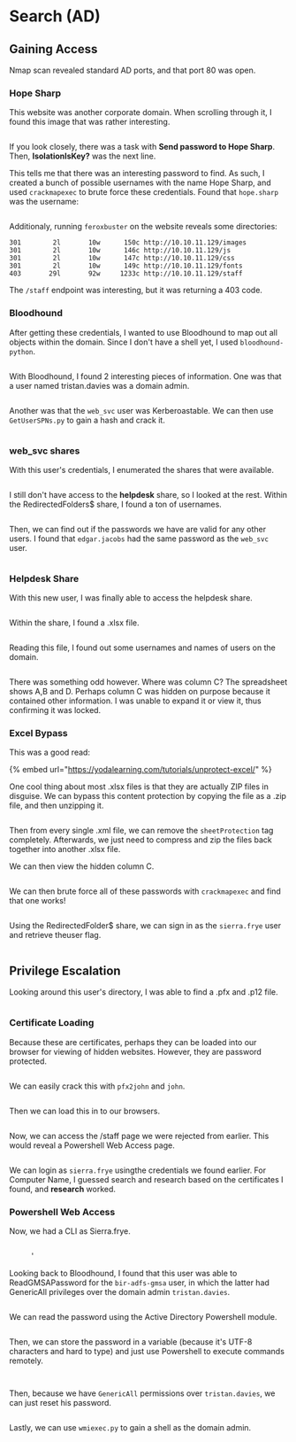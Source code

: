 # Search (AD)

## Gaining Access

Nmap scan revealed standard AD ports, and that port 80 was open.&#x20;

### Hope Sharp

This website was another corporate domain. When scrolling through it, I found this image that was rather interesting.

<figure><img src="../../../.gitbook/assets/image (368).png" alt=""><figcaption></figcaption></figure>

If you look closely, there was a task with **Send password to Hope Sharp**. Then, **IsolationIsKey?** was the next line.&#x20;

This tells me that there was an interesting password to find. As such, I created a bunch of possible usernames with the name Hope Sharp, and used `crackmapexec` to brute force these credentials. Found that `hope.sharp` was the username:

<figure><img src="../../../.gitbook/assets/image (417).png" alt=""><figcaption></figcaption></figure>

Additionaly, running `feroxbuster` on the website reveals some directories:

```
301        2l       10w      150c http://10.10.11.129/images
301        2l       10w      146c http://10.10.11.129/js
301        2l       10w      147c http://10.10.11.129/css
301        2l       10w      149c http://10.10.11.129/fonts
403       29l       92w     1233c http://10.10.11.129/staff
```

The `/staff` endpoint was interesting, but it was returning a 403 code.&#x20;

### Bloodhound

After getting these credentials, I wanted to use Bloodhound to map out all objects within the domain. Since I don't have a shell yet, I used `bloodhound-python`.&#x20;

<figure><img src="../../../.gitbook/assets/image (415).png" alt=""><figcaption></figcaption></figure>

With Bloodhound, I found 2 interesting pieces of information. One was that a user named tristan.davies was a domain admin.

<figure><img src="../../../.gitbook/assets/image (372).png" alt=""><figcaption></figcaption></figure>

Another was that the `web_svc` user was Kerberoastable. We can then use `GetUserSPNs.py` to gain a hash and crack it.

<figure><img src="../../../.gitbook/assets/image (361).png" alt=""><figcaption></figcaption></figure>

### web\_svc shares

With this user's credentials, I enumerated the shares that were available.

<figure><img src="../../../.gitbook/assets/image (411).png" alt=""><figcaption></figcaption></figure>

I still don't have access to the **helpdesk** share, so I looked at the rest. Within the RedirectedFolders$ share, I found a ton of usernames.

<figure><img src="../../../.gitbook/assets/image (86) (2).png" alt=""><figcaption></figcaption></figure>

Then, we can find out if the passwords we have are valid for any other users. I found that `edgar.jacobs` had the same password as the `web_svc` user.

<figure><img src="../../../.gitbook/assets/image (364).png" alt=""><figcaption></figcaption></figure>

### Helpdesk Share

With this new user, I was finally able to access the helpdesk share.

<figure><img src="../../../.gitbook/assets/image (74) (1).png" alt=""><figcaption></figcaption></figure>

Within the share, I found a .xlsx file.

<figure><img src="../../../.gitbook/assets/image (430).png" alt=""><figcaption></figcaption></figure>

Reading this file, I found out some usernames and names of users on the domain.

<figure><img src="../../../.gitbook/assets/image (373).png" alt=""><figcaption></figcaption></figure>

There was something odd however. Where was column C? The spreadsheet shows A,B and D. Perhaps column C was hidden on purpose because it contained other information. I was unable to expand it or view it, thus confirming it was locked.

### Excel Bypass

This was a good read:

{% embed url="https://yodalearning.com/tutorials/unprotect-excel/" %}

One cool thing about most .xlsx files is that they are actually ZIP files in disguise. We can bypass this content protection by copying the file as a .zip file, and then unzipping it.

<figure><img src="../../../.gitbook/assets/image (80) (2).png" alt=""><figcaption></figcaption></figure>

Then from every single .xml file, we can remove the `sheetProtection` tag completely. Afterwards, we just need to compress and zip the files back together into another .xlsx file.

We can then view the hidden column C.

<figure><img src="../../../.gitbook/assets/image (371).png" alt=""><figcaption></figcaption></figure>

We can then brute force all of these passwords with `crackmapexec` and find that one works!

<figure><img src="../../../.gitbook/assets/image (406).png" alt=""><figcaption></figcaption></figure>

Using the RedirectedFolder$ share, we can sign in as the `sierra.frye` user and retrieve theuser flag.

<figure><img src="../../../.gitbook/assets/image (392).png" alt=""><figcaption></figcaption></figure>

## Privilege Escalation

Looking around this user's directory, I was able to find a .pfx and .p12 file.

<figure><img src="../../../.gitbook/assets/image (399).png" alt=""><figcaption></figcaption></figure>

### Certificate Loading

Because these are certificates, perhaps they can be loaded into our browser for viewing of hidden websites. However, they are password protected.

<figure><img src="../../../.gitbook/assets/image (389).png" alt=""><figcaption></figcaption></figure>

We can easily crack this with `pfx2john` and `john`.&#x20;

<figure><img src="../../../.gitbook/assets/image (410).png" alt=""><figcaption></figcaption></figure>

Then we can load this in to our browsers.&#x20;

<figure><img src="../../../.gitbook/assets/image (99) (1).png" alt=""><figcaption></figcaption></figure>

Now, we can access the /staff page we were rejected from earlier. This would reveal a Powershell Web Access page.

<figure><img src="../../../.gitbook/assets/image (362).png" alt=""><figcaption></figcaption></figure>

We can login as `sierra.frye` usingthe credentials we found earlier. For Computer Name, I guessed search and research based on the certificates I found, and **research** worked.

### Powershell Web Access&#x20;

Now, we had a CLI as Sierra.frye.

<figure><img src="../../../.gitbook/assets/image (98) (1).png" alt=""><figcaption><p>'</p></figcaption></figure>

Looking back to Bloodhound, I found that this user was able to ReadGMSAPassword for the `bir-adfs-gmsa` user, in which the latter had GenericAll privileges over the domain admin `tristan.davies`.

<figure><img src="../../../.gitbook/assets/image (412).png" alt=""><figcaption></figcaption></figure>

We can read the password using the Active Directory Powershell module.

<figure><img src="../../../.gitbook/assets/image (405).png" alt=""><figcaption></figcaption></figure>

Then, we can store the password in a variable (because it's UTF-8 characters and hard to type) and just use Powershell to execute commands remotely.

<figure><img src="../../../.gitbook/assets/image (75) (2).png" alt=""><figcaption></figcaption></figure>

<figure><img src="../../../.gitbook/assets/image (369).png" alt=""><figcaption></figcaption></figure>

Then, because we have `GenericAll` permissions over `tristan.davies`, we can just reset his password.

<figure><img src="../../../.gitbook/assets/image (422).png" alt=""><figcaption></figcaption></figure>

Lastly, we can use `wmiexec.py` to gain a shell as the domain admin.

<figure><img src="../../../.gitbook/assets/image (15) (1).png" alt=""><figcaption></figcaption></figure>
